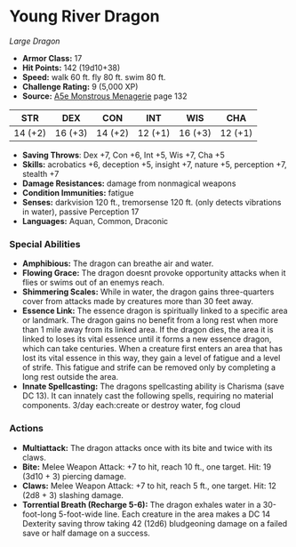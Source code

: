 # Young River Dragon

*Large* *Dragon*

- **Armor Class:** 17
- **Hit Points:** 142 (19d10+38)
- **Speed:** walk 60 ft. fly 80 ft. swim 80 ft.
- **Challenge Rating:** 9 (5,000 XP)
- **Source:** [A5e Monstrous Menagerie](https://enpublishingrpg.com/products/level-up-monstrous-menagerie-a5e) page 132

| STR | DEX | CON | INT | WIS | CHA |
| --- | --- | --- | --- | --- | --- |
| 14 (+2) | 16 (+3) | 14 (+2) | 12 (+1) | 16 (+3) | 12 (+1) |

- **Saving Throws**: Dex +7, Con +6, Int +5, Wis +7, Cha +5
- **Skills:** acrobatics +6, deception +5, insight +7, nature +5, perception +7, stealth +7
- **Damage Resistances:** damage from nonmagical weapons
- **Condition Immunities:** fatigue
- **Senses:** darkvision 120 ft., tremorsense 120 ft. (only detects vibrations in water), passive Perception 17
- **Languages:** Aquan, Common, Draconic

### Special Abilities

- **Amphibious:** The dragon can breathe air and water.
- **Flowing Grace:** The dragon doesnt provoke opportunity attacks when it flies or swims out of an enemys reach.
- **Shimmering Scales:** While in water, the dragon gains three-quarters cover from attacks made by creatures more than 30 feet away.
- **Essence Link:** The essence dragon is spiritually linked to a specific area or landmark. The dragon gains no benefit from a long rest when more than 1 mile away from its linked area. If the dragon dies, the area it is linked to loses its vital essence until it forms a new essence dragon, which can take centuries. When a creature first enters an area that has lost its vital essence in this way, they gain a level of fatigue and a level of strife. This fatigue and strife can be removed only by completing a long rest outside the area.
- **Innate Spellcasting:** The dragons spellcasting ability is Charisma (save DC 13). It can innately cast the following spells, requiring no material components. 3/day each:create or destroy water, fog cloud

### Actions

- **Multiattack:** The dragon attacks once with its bite and twice with its claws.
- **Bite:** Melee Weapon Attack: +7 to hit, reach 10 ft., one target. Hit: 19 (3d10 + 3) piercing damage.
- **Claws:** Melee Weapon Attack: +7 to hit, reach 5 ft., one target. Hit: 12 (2d8 + 3) slashing damage.
- **Torrential Breath (Recharge 5-6):** The dragon exhales water in a 30-foot-long  5-foot-wide line. Each creature in the area makes a DC 14 Dexterity saving throw  taking 42 (12d6) bludgeoning damage on a failed save or half damage on a success.


